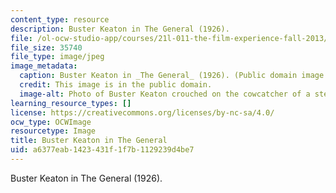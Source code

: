 ```yaml
---
content_type: resource
description: Buster Keaton in The General (1926).
file: /ol-ocw-studio-app/courses/21l-011-the-film-experience-fall-2013/a6377eab1423431f1f7b1129239d4be7_21l-011f13.jpg
file_size: 35740
file_type: image/jpeg
image_metadata:
  caption: Buster Keaton in _The General_ (1926). (Public domain image.)
  credit: This image is in the public domain.
  image-alt: Photo of Buster Keaton crouched on the cowcatcher of a steam locomotive.
learning_resource_types: []
license: https://creativecommons.org/licenses/by-nc-sa/4.0/
ocw_type: OCWImage
resourcetype: Image
title: Buster Keaton in The General
uid: a6377eab-1423-431f-1f7b-1129239d4be7
---
```

Buster Keaton in The General (1926).